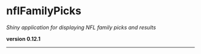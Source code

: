# nflFamilyPicks

*Shiny application for displaying NFL family picks and results*

**version 0.12.1**

----------

